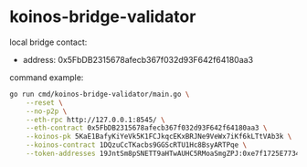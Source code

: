 # koinos-bridge-validator

local bridge contact:

- address: 0x5FbDB2315678afecb367f032d93F642f64180aa3

command example:

```bash
go run cmd/koinos-bridge-validator/main.go \
    --reset \
    --no-p2p \
    --eth-rpc http://127.0.0.1:8545/ \
    --eth-contract 0x5FbDB2315678afecb367f032d93F642f64180aa3 \
    --koinos-pk 5KaE1BafyKiYeVk5K1FCJkqcEKxBRJNe9VeWx7iKf6kLTtVAb3k \
    --koinos-contract 1DQzuCcTKacbs9GGScRTU1Hc8BsyARTPqe \
    --token-addresses 19JntSm8pSNETT9aHTwAUHC5RMoaSmgZPJ:0xe7f1725E7734CE288F8367e1Bb143E90bb3F0512
```